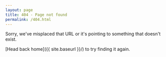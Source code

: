```yaml
---
layout: page
title: 404 - Page not found
permalink: /404.html
---
```


Sorry, we've misplaced that URL or it's pointing to something that doesn't exist.

[Head back home]({{ site.baseurl }}/) to try finding it again.
